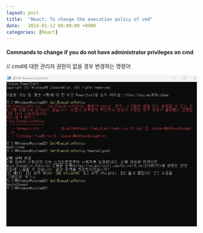 ```yaml
---
layout: post
title:  "React: To change the execution policy of cmd"
date:   2024-01-12 09:00:00 +0900
categories: [React]
---
```


#### Commands to change if you do not have administrator privileges on cmd   
// cmd에 대한 관리자 권한이 없을 경우 변경하는 명령어   
   
![](https://raw.githubusercontent.com/mmmirrra/mmmirrra.github.io/main/_assets/reactCmdExecutionPolicy.png)
